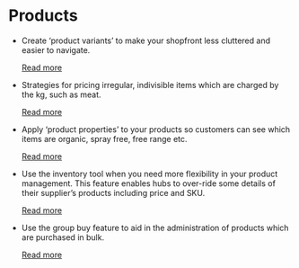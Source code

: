 # Products

* Create ‘product variants’ to make your shopfront less cluttered and easier to navigate.

  [Read more ](product-variants.md)

* Strategies for pricing irregular, indivisible items which are charged by the kg, such as meat.

  [Read more](https://github.com/jimacoff/ofn-user-guide-master/tree/d5a1113e673b0e22198ca207b1db61339799868a/pricing-irregular-indivisible-meat-items.md)

* Apply ‘product properties’ to your products so customers can see which items are organic, spray free, free range etc.

  [Read more](product-properties.md)

* Use the inventory tool when you need more flexibility in your product management. This feature enables hubs to over-ride some details of their supplier’s products including price and SKU.

  [Read more](inventory-tool.md)

* Use the group buy feature to aid in the administration of products which are purchased in bulk.

  [Read more](group-buy-for-bulk-ordering.md)


